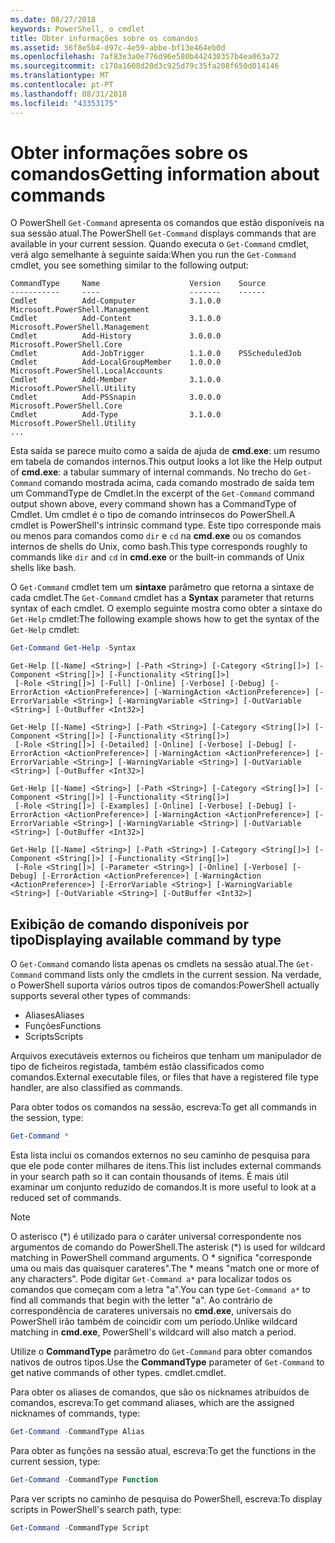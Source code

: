 ```yaml
---
ms.date: 08/27/2018
keywords: PowerShell, o cmdlet
title: Obter informações sobre os comandos
ms.assetid: 56f8e5b4-d97c-4e59-abbe-bf13e464eb0d
ms.openlocfilehash: 7af83e3a0e776d96e580b442430357b4ea063a72
ms.sourcegitcommit: c170a1608d20d3c925d79c35fa208f650d014146
ms.translationtype: MT
ms.contentlocale: pt-PT
ms.lasthandoff: 08/31/2018
ms.locfileid: "43353175"
---
```

# <a name="getting-information-about-commands"></a><span data-ttu-id="a9de0-103">Obter informações sobre os comandos</span><span class="sxs-lookup"><span data-stu-id="a9de0-103">Getting information about commands</span></span>

<span data-ttu-id="a9de0-104">O PowerShell `Get-Command` apresenta os comandos que estão disponíveis na sua sessão atual.</span><span class="sxs-lookup"><span data-stu-id="a9de0-104">The PowerShell `Get-Command` displays commands that are available in your current session.</span></span>
<span data-ttu-id="a9de0-105">Quando executa o `Get-Command` cmdlet, verá algo semelhante à seguinte saída:</span><span class="sxs-lookup"><span data-stu-id="a9de0-105">When you run the `Get-Command` cmdlet, you see something similar to the following output:</span></span>

```output
CommandType     Name                    Version    Source
-----------     ----                    -------    ------
Cmdlet          Add-Computer            3.1.0.0    Microsoft.PowerShell.Management
Cmdlet          Add-Content             3.1.0.0    Microsoft.PowerShell.Management
Cmdlet          Add-History             3.0.0.0    Microsoft.PowerShell.Core
Cmdlet          Add-JobTrigger          1.1.0.0    PSScheduledJob
Cmdlet          Add-LocalGroupMember    1.0.0.0    Microsoft.PowerShell.LocalAccounts
Cmdlet          Add-Member              3.1.0.0    Microsoft.PowerShell.Utility
Cmdlet          Add-PSSnapin            3.0.0.0    Microsoft.PowerShell.Core
Cmdlet          Add-Type                3.1.0.0    Microsoft.PowerShell.Utility
...
```

<span data-ttu-id="a9de0-106">Esta saída se parece muito como a saída de ajuda de **cmd.exe**: um resumo em tabela de comandos internos.</span><span class="sxs-lookup"><span data-stu-id="a9de0-106">This output looks a lot like the Help output of **cmd.exe**: a tabular summary of internal commands.</span></span> <span data-ttu-id="a9de0-107">No trecho do `Get-Command` comando mostrada acima, cada comando mostrado de saída tem um CommandType de Cmdlet.</span><span class="sxs-lookup"><span data-stu-id="a9de0-107">In the excerpt of the `Get-Command` command output shown above, every command shown has a CommandType of Cmdlet.</span></span> <span data-ttu-id="a9de0-108">Um cmdlet é o tipo de comando intrínsecos do PowerShell.</span><span class="sxs-lookup"><span data-stu-id="a9de0-108">A cmdlet is PowerShell's intrinsic command type.</span></span> <span data-ttu-id="a9de0-109">Este tipo corresponde mais ou menos para comandos como `dir` e `cd` na **cmd.exe** ou os comandos internos de shells do Unix, como bash.</span><span class="sxs-lookup"><span data-stu-id="a9de0-109">This type corresponds roughly to commands like `dir` and `cd` in **cmd.exe** or the built-in commands of Unix shells like bash.</span></span>

<span data-ttu-id="a9de0-110">O `Get-Command` cmdlet tem um **sintaxe** parâmetro que retorna a sintaxe de cada cmdlet.</span><span class="sxs-lookup"><span data-stu-id="a9de0-110">The `Get-Command` cmdlet has a **Syntax** parameter that returns syntax of each cmdlet.</span></span> <span data-ttu-id="a9de0-111">O exemplo seguinte mostra como obter a sintaxe do `Get-Help` cmdlet:</span><span class="sxs-lookup"><span data-stu-id="a9de0-111">The following example shows how to get the syntax of the `Get-Help` cmdlet:</span></span>

```powershell
Get-Command Get-Help -Syntax
```

```output
Get-Help [[-Name] <String>] [-Path <String>] [-Category <String[]>] [-Component <String[]>] [-Functionality <String[]>]
 [-Role <String[]>] [-Full] [-Online] [-Verbose] [-Debug] [-ErrorAction <ActionPreference>] [-WarningAction <ActionPreference>] [-ErrorVariable <String>] [-WarningVariable <String>] [-OutVariable <String>] [-OutBuffer <Int32>]

Get-Help [[-Name] <String>] [-Path <String>] [-Category <String[]>] [-Component <String[]>] [-Functionality <String[]>]
 [-Role <String[]>] [-Detailed] [-Online] [-Verbose] [-Debug] [-ErrorAction <ActionPreference>] [-WarningAction <ActionPreference>] [-ErrorVariable <String>] [-WarningVariable <String>] [-OutVariable <String>] [-OutBuffer <Int32>]

Get-Help [[-Name] <String>] [-Path <String>] [-Category <String[]>] [-Component <String[]>] [-Functionality <String[]>]
 [-Role <String[]>] [-Examples] [-Online] [-Verbose] [-Debug] [-ErrorAction <ActionPreference>] [-WarningAction <ActionPreference>] [-ErrorVariable <String>] [-WarningVariable <String>] [-OutVariable <String>] [-OutBuffer <Int32>]

Get-Help [[-Name] <String>] [-Path <String>] [-Category <String[]>] [-Component <String[]>] [-Functionality <String[]>]
 [-Role <String[]>] [-Parameter <String>] [-Online] [-Verbose] [-Debug] [-ErrorAction <ActionPreference>] [-WarningAction <ActionPreference>] [-ErrorVariable <String>] [-WarningVariable <String>] [-OutVariable <String>] [-OutBuffer <Int32>]
```

## <a name="displaying-available-command-by-type"></a><span data-ttu-id="a9de0-112">Exibição de comando disponíveis por tipo</span><span class="sxs-lookup"><span data-stu-id="a9de0-112">Displaying available command by type</span></span>

<span data-ttu-id="a9de0-113">O `Get-Command` comando lista apenas os cmdlets na sessão atual.</span><span class="sxs-lookup"><span data-stu-id="a9de0-113">The `Get-Command` command lists only the cmdlets in the current session.</span></span> <span data-ttu-id="a9de0-114">Na verdade, o PowerShell suporta vários outros tipos de comandos:</span><span class="sxs-lookup"><span data-stu-id="a9de0-114">PowerShell actually supports several other types of commands:</span></span>

- <span data-ttu-id="a9de0-115">Aliases</span><span class="sxs-lookup"><span data-stu-id="a9de0-115">Aliases</span></span>
- <span data-ttu-id="a9de0-116">Funções</span><span class="sxs-lookup"><span data-stu-id="a9de0-116">Functions</span></span>
- <span data-ttu-id="a9de0-117">Scripts</span><span class="sxs-lookup"><span data-stu-id="a9de0-117">Scripts</span></span>

<span data-ttu-id="a9de0-118">Arquivos executáveis externos ou ficheiros que tenham um manipulador de tipo de ficheiros registada, também estão classificados como comandos.</span><span class="sxs-lookup"><span data-stu-id="a9de0-118">External executable files, or files that have a registered file type handler, are also classified as commands.</span></span>

<span data-ttu-id="a9de0-119">Para obter todos os comandos na sessão, escreva:</span><span class="sxs-lookup"><span data-stu-id="a9de0-119">To get all commands in the session, type:</span></span>

```powershell
Get-Command *
```

<span data-ttu-id="a9de0-120">Esta lista inclui os comandos externos no seu caminho de pesquisa para que ele pode conter milhares de itens.</span><span class="sxs-lookup"><span data-stu-id="a9de0-120">This list includes external commands in your search path so it can contain thousands of items.</span></span>
<span data-ttu-id="a9de0-121">É mais útil examinar um conjunto reduzido de comandos.</span><span class="sxs-lookup"><span data-stu-id="a9de0-121">It is more useful to look at a reduced set of commands.</span></span>

> [!NOTE]
> <span data-ttu-id="a9de0-122">O asterisco (\*) é utilizado para o caráter universal correspondente nos argumentos de comando do PowerShell.</span><span class="sxs-lookup"><span data-stu-id="a9de0-122">The asterisk (\*) is used for wildcard matching in PowerShell command arguments.</span></span> <span data-ttu-id="a9de0-123">O \* significa "corresponde uma ou mais das quaisquer carateres".</span><span class="sxs-lookup"><span data-stu-id="a9de0-123">The \* means "match one or more of any characters".</span></span> <span data-ttu-id="a9de0-124">Pode digitar `Get-Command a*` para localizar todos os comandos que começam com a letra "a".</span><span class="sxs-lookup"><span data-stu-id="a9de0-124">You can type `Get-Command a*` to find all commands that begin with the letter "a".</span></span> <span data-ttu-id="a9de0-125">Ao contrário de correspondência de carateres universais no **cmd.exe**, universais do PowerShell irão também de coincidir com um período.</span><span class="sxs-lookup"><span data-stu-id="a9de0-125">Unlike wildcard matching in **cmd.exe**, PowerShell's wildcard will also match a period.</span></span>

<span data-ttu-id="a9de0-126">Utilize o **CommandType** parâmetro do `Get-Command` para obter comandos nativos de outros tipos.</span><span class="sxs-lookup"><span data-stu-id="a9de0-126">Use the **CommandType** parameter of `Get-Command` to get native commands of other types.</span></span>
<span data-ttu-id="a9de0-127">cmdlet.</span><span class="sxs-lookup"><span data-stu-id="a9de0-127">cmdlet.</span></span>

<span data-ttu-id="a9de0-128">Para obter os aliases de comandos, que são os nicknames atribuídos de comandos, escreva:</span><span class="sxs-lookup"><span data-stu-id="a9de0-128">To get command aliases, which are the assigned nicknames of commands, type:</span></span>

```powershell
Get-Command -CommandType Alias
```

<span data-ttu-id="a9de0-129">Para obter as funções na sessão atual, escreva:</span><span class="sxs-lookup"><span data-stu-id="a9de0-129">To get the functions in the current session, type:</span></span>

```powershell
Get-Command -CommandType Function
```

<span data-ttu-id="a9de0-130">Para ver scripts no caminho de pesquisa do PowerShell, escreva:</span><span class="sxs-lookup"><span data-stu-id="a9de0-130">To display scripts in PowerShell's search path, type:</span></span>

```powershell
Get-Command -CommandType Script
```